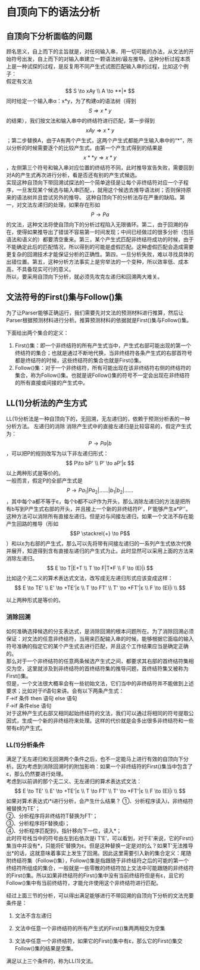 # 自顶向下的语法分析
## 自顶向下分析面临的问题
顾名思义，自上而下的主旨就是，对任何输入串，用一切可能的办法，从文法的开始符号出发，自上而下的对输入串建立一颗语法树/最左推导。这种分析过程本质上是一种试探的过程，是反复用不同产生式试图匹配输入串的过程，比如这个例子：  
假定有文法  
$$
S \to xAy  
\\
A \to **|*
$$
同时给定一个输入串α：x\*y，为了构建α的语法树（得到$$S \Rightarrow x*y$$的结果），我们按文法和输入串中的终结符进行匹配，第一步得到$$xAy \Rightarrow x*y$$；第二步替换A，由于A有两个产生式，这两个产生式都能产生输入串中的“\*”，所以分析的时候需要逐个的比较产生式。由第一个产生式得到的结果是$$ x**y \Rightarrow x*y $$，左侧第三个符号和输入串对应位置的终结符不同，此时推导宣告失败，需要回到对A的产生式再次进行分析，看是否还有别的产生式候选。  
实现这种自顶向下带回溯试探法的一个简单途径是让每个非终结符对应一个子程序，一旦发现某个候选与输入串匹配，，就用这个候选去推导语法树；否则保持原来的语法树并且尝试另外的推导。
这种自顶向下的分析法存在严重的缺陷。第一，对文法左递归的处理，如果存在形如$$P \to Pa$$的文法，这种文法将使自顶向下的分析过程陷入无限循环。第二，由于回溯的存在，使得如果推导出了错误不容易第一时间发现；中间已经做过的很多分析（包括语法和语义的）都要清空重来。第三，某个产生式匹配非终结符成功的时候，由于不能确定此后的匹配情况，所以得到的可能是虚假匹配。这种虚假匹配会造成需要更复杂的回溯技术才能保证分析的正确性。第四，一旦分析失败，难以寻找具体的出错位置。第五，这种分析方法事实上是穷举法的一个变种，所以效率低、成本高，不具备现实可行的意义。  
所以，要采用自顶向下分析，就必须先攻克左递归和回溯两大难关。  

## 文法符号的First()集与Follow()集

为了让Parser能够正确运行，我们需要先对文法的预测材料进行推算，然后让Parser根据预测材料进行分析。推算预测材料的依据就是First()集与Follow()集。

下面给出两个集合的定义：

1. First()集：即一个非终结符的所有产生式当中，产生式右部可能出现的第一个终结符的集合；也就是通过不断地代换，当非终结符各条产生式的右部首符号都是终结符的时候，这些终结符的集合也就是First()集。
2. Follow()集：对于一个非终结符，所有可能出现在该非终结符右侧的终结符的集合，称为Follow()集。也就是说Follow()集的符号不一定会出现在非终结符的所有直接或间接的产生式中。

## LL(1)分析法的产生方式

LL(1)分析法是一种自顶向下的，无回溯，无左递归的，依赖于预测分析表的一种分析方法。
左递归的消除
消除产生式中的直接左递归是比较容易的，假定产生式为：$$P \to Pa|b$$，可以把P的规则改写为以下非左递归形式：
$$
P\to bP'
\\
P’ \to aP’|ε
$$
以上两种形式是等价的。  
一般而言，假定P的全部产生式是$$P \to Pa_1|Pa_2|……|b_1|b_2|……$$，其中每个a都不等于ε，每个b都不以P作为开头，那么消除左递归的方法是把所有b写到P产生式右部的开头，并且接上一个新的非终结符P'，P'能够产生a\*P''。这种方法可以消除所有直接左递归。但是对与间接左递归，如果一个文法不存在能产生回路的推导（形如$$P \stackrel{+} \to P$$）和以ε为右部的产生式，那么可以先将带有间接左递归的一系列产生式依次代换并展开，知道得到含有直接左递归的产生式为止。此时显然可以采用上面的方法来消除左递归。  
$$
E \to T|E+T \\
T \to F|T*F \\
F \to (E)|i
$$
比如这个无二义的算术表达式文法，改写成无左递归形式应该变成这样：  
$$
E \to TE' \\
E' \to +TE'|ε \\
T \to FT’ \\
T' \to *FT'|ε \\
F \to (E)|i \\
$$

以上两种形式是等价的。  

### 消除回溯
如何准确选择候选的分支表达式，是消除回溯的根本问题所在。为了消除回溯必须保证：对文法的任意非终结符，当用来匹配输入串的时候，能够根据它面临的输入符号准确的指定它的某个产生式去进行匹配，并且这个工作结果应当是确定正确的。  
那么对于一个非终结符的任意两条候选产生式之间，都要求其右部的首终结符集相交为空，这里就涉及到非终结符的首终结符集的推导问题，首终结符集又被称为First()集。  
但是，一个文法很大概率会有一些初始文法，它们当中的非终结符并不能做到上述要求；比如对于if语句来讲。会有以下两条产生式：  
F->if 条件 then 语句 else 语句  
F->if 条件else 语句  
对于这种产生式右部又相同起始终结符的文法，我们可以通过将相同的符号提取公因式，生成一个新的非终结符来处理。这样的代价就是会多出很多非终结符和一些带有ε的产生式。  

### LL(1)分析条件
满足了无左递归和无回溯两个条件之后，也不一定能马上进行有效的自顶向下分析。因为考虑到消除回溯时的附加影响：如果一个非终结符的First()集当中包含了ε，那么仍然要进行处理。  
考虑到以前讲的那个无二义、无左递归的算术表达式文法：  
$$
E \to TE' \\
E' \to +TE'|ε \\
T \to FT’ \\
T' \to *FT'|ε \\
F \to (E)|i \\
$$
如果对算术表达式i\*i进行分析，会产生什么结果？
①、分析程序读入i，非终结符被替换为TE'；  
②、分析程序将非终结符T替换为FT'；  
③、分析程序将F替换成i；  
④、分析程序匹配到i，指针移向下一位，读入\*；  
此时符号栈当中的符号由左到右依次是i T’E’，可以看到，对于E'来说，它的First()集当中并没有\*，只能将E'替换为ε。但是这种替换一定是对的么？如果T'无法推导出\*的话，这就意味着事实上发生了回溯。因此这里需要引入新的集合定义：尾随附终结符集（Follow()集），Follow()集是指跟随于非终结符之后的可能的第一个终结符所组成的集合，一般就是一些零散的终结符加上文法中可能跟随的非终结符的First()集。所以如果非终结符的First()集中没有当前终结符但是有ε，且它的Follow()集中有当前终结符，才能允许使用这个非终结符进行匹配。  

经过上面三节的分析，可以得出满足能够进行不带回溯的自顶向下分析的文法充要条件是：  
1. 文法不含左递归  

2. 文法中任意一个非终结符的所有产生式的First()集两两相交为空集  

3. 文法中任意一个非终结符，如果它的First()集中有ε，那么它的First()集交Follow()集的结果是空集。  

满足以上三个条件的，称为LL(1)文法。  
